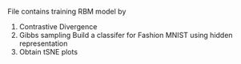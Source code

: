 
File contains training RBM model by 
1. Contrastive Divergence 
2. Gibbs sampling
Build a classifer for Fashion MNIST using hidden representation
1. Obtain tSNE plots
